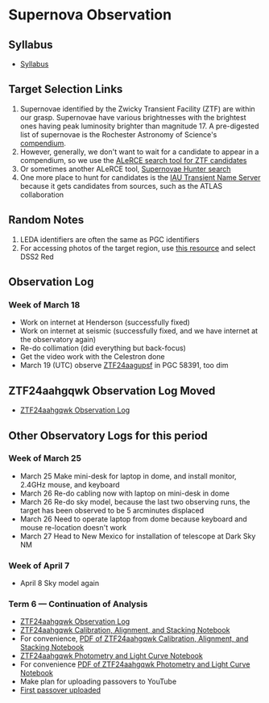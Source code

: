 # Supernova Observation

## Syllabus

* [Syllabus](./syllabus.html)

## Target Selection Links

1. Supernovae identified by the Zwicky Transient Facility (ZTF) are within our grasp. Supernovae have various brightnesses with the brightest ones having peak luminosity brighter than magnitude 17. A pre-digested list of supernovae is the Rochester Astronomy of Science's [compendium](https://www.rochesterastronomy.org/supernova.html).
2. However, generally, we don't want to wait for a candidate to appear in a compendium, so we use the [ALeRCE search tool for ZTF candidates](https://alerce.online/?selectedClassifier=stamp_classifier&selectedClass=SN&probability=0.65&ndet=1&ndet=3157&ranking=1&firstmjd=60378&count=false&page=1&perPage=20)
3. Or sometimes another ALeRCE tool, [Supernovae Hunter search](https://snhunter.alerce.online)
4. One more place to hunt for candidates is the [IAU Transient Name Server](https://www.wis-tns.org/search) because it gets candidates from sources, such as the ATLAS collaboration

##  Random Notes

1. LEDA identifiers are often the same as PGC identifiers
2. For accessing photos of the target region, use [this resource](https://skyview.gsfc.nasa.gov/current/cgi/query.pl) and select DSS2 Red

## Observation Log

### Week of March 18

* Work on internet at Henderson (successfully fixed)
* Work on internet at seismic (successfully fixed, and we have internet at the observatory again)
* Re-do collimation (did everything but back-focus)
* Get the video work with the Celestron done
* March 19 (UTC) observe [ZTF24aagupsf](./analyses/ZTF24aagupsf/index.html) in PGC 58391, too dim

## ZTF24aahgqwk Observation Log Moved

* [ZTF24aahgqwk Observation Log](./analyses/ZTF24aahgqwk/ZTF24aahgqwk-observation_log.html)

## Other Observatory Logs for this period

### Week of March 25

* March 25 Make mini-desk for laptop in dome, and install monitor, 2.4GHz mouse, and keyboard
* March 26 Re-do cabling now with laptop on mini-desk in dome
* March 26 Re-do sky model, because the last two observing runs, the target has been observed to be 5 arcminutes displaced
* March 26 Need to operate laptop from dome because keyboard and mouse re-location doesn't work
* March 27 Head to New Mexico for installation of telescope at Dark Sky NM

### Week of April 7

* April 8 Sky model again

### Term 6 &mdash; Continuation of Analysis

 * [ZTF24aahgqwk Observation Log](./analyses/ZTF24aahgqwk/ZTF24aahgqwk-observation_log.html)
 * [ZTF24aahgqwk Calibration, Alignment, and Stacking Notebook](./analyses/ZTF24aahgqwk/ZTF24aahgqwk-calibration.ipynb)
  * For convenience, [PDF of ZTF24aahgqwk Calibration, Alignment, and Stacking Notebook](./analyses/ZTF24aahgqwk/ZTF24aahgqwk-calibration.pdf)
 * [ZTF24aahgqwk Photometry and Light Curve Notebook](./analyses/ZTF24aahgqwk/ZTF24aahgqwk-light_curve.ipynb)
  * For convenience [PDF of ZTF24aahgqwk Photometry and Light Curve Notebook](./analyses/ZTF24aahgqwk/ZTF24aahgqwk-light_curve.pdf) 
* Make plan for uploading passovers to YouTube
 * [First passover uploaded](https://youtu.be/EfwUompp8xY)
